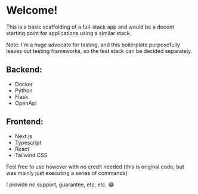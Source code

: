 # Welcome!

This is a basic scaffolding of a full-stack app and would be a decent starting point for applications using a similar stack.

Note: I'm a huge advocate for testing, and this boilerplate purposefully leaves out testing frameworks, so the test stack can be decided separately.

## Backend:

- Docker
- Python
- Flask
- OpenApi

## Frontend:

- Next.js
- Typescript
- React
- Tailwind CSS

Feel free to use however with no credit needed (this is original code, but was mainly just executing a series of commands)

I provide no support, guarantee, etc, etc. 😂 
